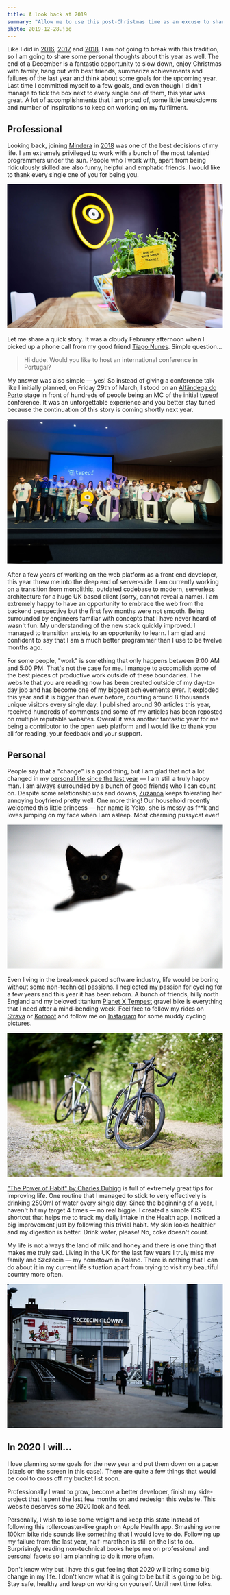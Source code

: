 ```yaml
---
title: A look back at 2019
summary: "Allow me to use this post-Christmas time as an excuse to share some achievements and failures from the past year. It is also a great opportunity to think about some goals for the coming year, 2020."
photo: 2019-12-28.jpg
---
```


Like I did in [2016](https://pawelgrzybek.com/a-look-back-at-2016/), [2017](https://pawelgrzybek.com/a-look-back-at-2017/) and [2018](https://pawelgrzybek.com/a-look-back-at-2018/), I am not going to break with this tradition, so I am going to share some personal thoughts about this year as well. The end of a December is a fantastic opportunity to slow down, enjoy Christmas with family, hang out with best friends, summarize achievements and failures of the last year and think about some goals for the upcoming year. Last time I committed myself to a few goals, and even though I didn't manage to tick the box next to every single one of them, this year was great. A lot of accomplishments that I am proud of, some little breakdowns and number of inspirations to keep on working on my fulfilment.

## Professional

Looking back, joining [Mindera]() in [2018](https://pawelgrzybek.com/a-look-back-at-2018/#professional) was one of the best decisions of my life. I am extremely privileged to work with a bunch of the most talented programmers under the sun. People who I work with, apart from being ridiculously skilled are also funny, helpful and emphatic friends. I would like to thank every single one of you for being you.

![Plant at Mindera](2019-12-28-1.jpg)

Let me share a quick story. It was a cloudy February afternoon when I picked up a phone call from my good friend [Tiago Nunes](https://twitter.com/tsbnunes). Simple question…

> Hi dude. Would you like to host an international conference in Portugal?

My answer was also simple — yes! So instead of giving a conference talk like I initially planned, on Friday 29th of March, I stood on an [Alfândega do Porto](https://www.ccalfandegaporto.com/en/) stage in front of hundreds of people being an MC of the initial [typeof](https://typeofconf.com) conference. It was an unforgettable experience and you better stay tuned because the continuation of this story is coming shortly next year.

![Organizers of typeof conference on the stage](2019-12-28-2.jpg)

After a few years of working on the web platform as a front end developer, this year threw me into the deep end of server-side. I am currently working on a transition from monolithic, outdated codebase to modern, serverless architecture for a huge UK based client (sorry, cannot reveal a name). I am extremely happy to have an opportunity to embrace the web from the backend perspective but the first few months were not smooth. Being surrounded by engineers familiar with concepts that I have never heard of wasn't fun. My understanding of the new stack quickly improved. I managed to transition anxiety to an opportunity to learn. I am glad and confident to say that I am a much better programmer than I use to be twelve months ago.

For some people, "work" is something that only happens between 9:00 AM and 5:00 PM. That's not the case for me. I manage to accomplish some of the best pieces of productive work outside of these boundaries. The website that you are reading now has been created outside of my day-to-day job and has become one of my biggest achievements ever. It exploded this year and it is bigger than ever before, counting around 8 thousands unique visitors every single day. I published around 30 articles this year, received hundreds of comments and some of my articles has been reposted on multiple reputable websites. Overall it was another fantastic year for me being a contributor to the open web platform and I would like to thank you all for reading, your feedback and your support.

## Personal

People say that a "change" is a good thing, but I am glad that not a lot changed in my [personal life since the last year](https://pawelgrzybek.com/a-look-back-at-2018/#personal) — I am still a truly happy man. I am always surrounded by a bunch of good friends who I can count on. Despite some relationship ups and downs, [Zuzanna](https://zuzannarupinska.com) keeps tolerating her annoying boyfriend pretty well. One more thing! Our household recently welcomed this little princess — her name is Yoko, she is messy as f**k and loves jumping on my face when I am asleep. Most charming pussycat ever!

![My cat Yoko](2019-12-28-3.jpg)

Even living in the break-neck paced software industry, life would be boring without some non-technical passions. I neglected my passion for cycling for a few years and this year it has been reborn. A bunch of friends, hilly north England and my beloved titanium [Planet X Tempest](https://www.planetx.co.uk/i/q/CBPXTEMV3FOR1700/planet-x-tempest-sram-force1-titanium-gravel-bike) gravel bike is everything that I need after a mind-bending week. Feel free to follow my rides on [Strava](https://www.strava.com/athletes/12877553) or [Komoot](https://www.komoot.com/user/833144369959) and follow me on [Instagram](https://www.instagram.com/pawelgrzybek/) for some muddy cycling pictures.

![My titanium Planet X Tempest bike](2019-12-28-4.jpg)

["The Power of Habit" by Charles Duhigg](https://www.amazon.com/Power-Habit-What-Life-Business/dp/081298160X) is full of extremely great tips for improving life. One routine that I managed to stick to very effectively is drinking 2500ml of water every single day. Since the beginning of a year, I haven't hit my target 4 times — no real biggie. I created a simple iOS shortcut that helps me to track my daily intake in the Health app. I noticed a big improvement just by following this trivial habit. My skin looks healthier and my digestion is better. Drink water, please! No, coke doesn't count.

My life is not always the land of milk and honey and there is one thing that makes me truly sad. Living in the UK for the last few years I truly miss my family and Szczecin —  my hometown in Poland. There is nothing that I can do about it in my current life situation apart from trying to visit my beautiful country more often.

![My hometown Szczecin](2019-12-28-5.jpg)

## In 2020 I will…

I love planning some goals for the new year and put them down on a paper (pixels on the screen in this case). There are quite a few things that would be cool to cross off my bucket list soon.

Professionally I want to grow, become a better developer, finish my side-project that I spent the last few months on and redesign this website. This website deserves some 2020 look and feel.

Personally, I wish to lose some weight and keep this state instead of following this rollercoaster-like graph on Apple Health app. Smashing some 100km bike ride sounds like something that I would love to do. Following up my failure from the last year, half-marathon is still on the list to do. Surprisingly reading non-technical books helps me on professional and personal facets so I am planning to do it more often.

Don't know why but I have this gut feeling that 2020 will bring some big change in my life. I don't know what it is going to be but it is going to be big. Stay safe, healthy and keep on working on yourself. Until next time folks.
